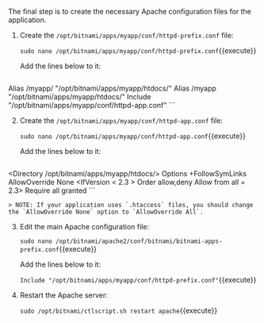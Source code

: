 The final step is to create the necessary Apache configuration files for the application.

1. Create the `/opt/bitnami/apps/myapp/conf/httpd-prefix.conf` file:

    `sudo nano /opt/bitnami/apps/myapp/conf/httpd-prefix.conf`{{execute}}

    Add the lines below to it:

    ```
Alias /myapp/ "/opt/bitnami/apps/myapp/htdocs/"
Alias /myapp "/opt/bitnami/apps/myapp/htdocs/"
Include "/opt/bitnami/apps/myapp/conf/httpd-app.conf"
    ```

2. Create the `/opt/bitnami/apps/myapp/conf/httpd-app.conf` file:

    `sudo nano /opt/bitnami/apps/myapp/conf/httpd-app.conf`{{execute}}

    Add the lines below to it:
    
    ```
<Directory /opt/bitnami/apps/myapp/htdocs/>
    Options +FollowSymLinks
    AllowOverride None
    <IfVersion < 2.3 >
    Order allow,deny
    Allow from all
    </IfVersion>
    <IfVersion >= 2.3>
    Require all granted
    </IfVersion>
</Directory>
    ```

    > NOTE: If your application uses `.htaccess` files, you should change the `AllowOverride None` option to `AllowOverride All`.

3. Edit the main Apache configuration file:

    `sudo nano /opt/bitnami/apache2/conf/bitnami/bitnami-apps-prefix.conf`{{execute}}
    
    Add the lines below to it:

    `Include "/opt/bitnami/apps/myapp/conf/httpd-prefix.conf"`{{execute}}

4. Restart the Apache server:

    `sudo /opt/bitnami/ctlscript.sh restart apache`{{execute}}
